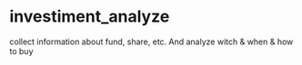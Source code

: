 # investiment_analyze
collect information about fund, share, etc. And analyze witch &amp; when &amp; how to buy
